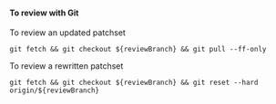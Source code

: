 #### To review with Git

To review an updated patchset

    git fetch && git checkout ${reviewBranch} && git pull --ff-only

To review a rewritten patchset

    git fetch && git checkout ${reviewBranch} && git reset --hard origin/${reviewBranch}



